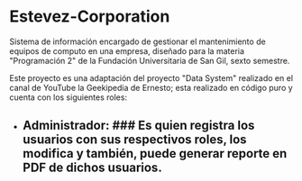 # Estevez-Corporation
Sistema de información encargado de gestionar el mantenimiento de equipos de computo en una empresa, diseñado para la materia "Programación 2" de la Fundación Universitaria de San Gil, sexto semestre.

Este proyecto es una adaptación del proyecto "Data System" realizado en el canal de YouTube la Geekipedia de Ernesto; esta realizado en código puro y cuenta con los siguientes roles:
 * ## Administrador: ### Es quien registra los usuarios con sus respectivos roles, los modifica y también, puede generar reporte en PDF de dichos usuarios.
